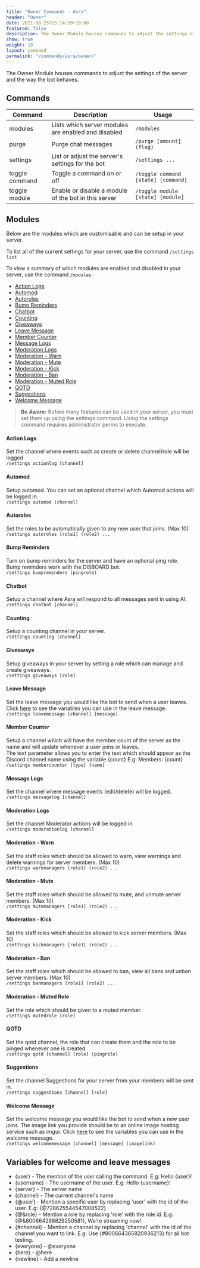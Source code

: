 ```yaml
---
title: "Owner Commands - Asra"
header: "Owner"
date: 2021-08-25T15:14:39+10:00
featured: false
description: The Owner Module houses commands to adjust the settings of the server and the way the bot behaves.
show: true
weight: 10
layout: command
permalink: "/commands/asra/owner/"
---
```


The Owner Module houses commands to adjust the settings of the server and the way the bot behaves.


## Commands

| Command              | Description                                                   | Usage                                  |
| -------------------- | ------------------------------------------------------------- | -------------------------------------- |
| modules              | Lists which server modules are enabled and disabled           | `/modules`                             |
| purge                | Purge chat messages                                           | `/purge [amount] (flag)`               |
| settings             | List or adjust the server's settings for the bot              | `/settings ...`                        |
| toggle command       | Toggle a command on or off                                    | `/toggle command [state] [command]`    |
| toggle module        | Enable or disable a module of the bot in this server          | `/toggle module [state] [module]`      |

## Modules

Below are the modules which are customisable and can be setup in your server.

To list all of the current settings for your server, use the command `/settings list`

To view a summary of which modules are enabled and disabled in your server, use the command `/modules`

- [Action Logs](https://asrabot.github.io/commands/asra/owner/#action-logs)
- [Automod](https://asrabot.github.io/commands/asra/owner/#automod)
- [Autoroles](https://asrabot.github.io/commands/asra/owner/#autoroles)
- [Bump Reminders](https://asrabot.github.io/commands/asra/owner/#bump-reminders)
- [Chatbot](https://asrabot.github.io/commands/asra/owner/#chatbot)
- [Counting](https://asrabot.github.io/commands/asra/owner/#counting)
- [Giveaways](https://asrabot.github.io/commands/asra/owner/#giveaways)
- [Leave Message](https://asrabot.github.io/commands/asra/owner/#leave-message)
- [Member Counter](https://asrabot.github.io/commands/asra/owner/#member-counter)
- [Message Logs](https://asrabot.github.io/commands/asra/owner/#message-logs)
- [Moderation Logs](https://asrabot.github.io/commands/asra/owner/#moderation-logs)
- [Moderation - Warn](https://asrabot.github.io/commands/asra/owner/#moderation---warn)
- [Moderation - Mute](https://asrabot.github.io/commands/asra/owner/#moderation---mute)
- [Moderation - Kick](https://asrabot.github.io/commands/asra/owner/#moderation---kick)
- [Moderation - Ban](https://asrabot.github.io/commands/asra/owner/#moderation---ban)
- [Moderation - Muted Role](https://asrabot.github.io/commands/asra/owner/#moderation---muted-role)
- [QOTD](https://asrabot.github.io/commands/asra/owner/#qotd)
- [Suggestions](https://asrabot.github.io/commands/asra/owner/#suggestions)
- [Welcome Message](https://asrabot.github.io/commands/asra/owner/#welcome-message)

> **Be Aware:** Before many features can be used in your server, you must set them up using the settings command. Using the settings command requires administrator perms to execute.

#### Action Logs<br/>
Set the channel where events such as create or delete channel/role will be logged.<br/>
`/settings actionlog [channel]`

#### Automod<br/>
Setup automod. You can set an optional channel which Automod actions will be logged in.<br/>
`/settings automod (channel)`

#### Autoroles<br/>
Set the roles to be automatically given to any new user that joins. (Max 10)<br/>
`/settings autoroles [role1] (role2) ...`

#### Bump Reminders<br/>
Turn on bump reminders for the server and have an optional ping role. Bump reminders work with the DISBOARD bot.<br/>
`/settings bumpreminders (pingrole)`

#### Chatbot<br/>
Setup a channel where Asra will respond to all messages sent in using AI.<br/>
`/settings chatbot [channel]`

#### Counting<br/>
Setup a counting channel in your server.<br/>
`/settings counting [channel]`

#### Giveaways<br/>
Setup giveaways in your server by setting a role which can manage and create giveaways.<br/>
`/settings giveaways [role]`

#### Leave Message<br/>
Set the leave message you would like the bot to send when a user leaves. Click [here](https://asrabot.github.io/commands/asra/owner/#variables-for-welcome-and-leave-messages) to see the variables you can use in the leave message.<br/>
`/settings leavemessage [channel] [message]`

#### Member Counter<br/>
Setup a channel which will have the member count of the server as the name and will update whenever a user joins or leaves.<br/>
The text parameter allows you to enter the text which should appear as the Discord channel name using the variable {count} E.g: Members: {count}
`/settings membercounter [type] [name]`

#### Message Logs<br/>
Set the channel where message events (edit/delete) will be logged.<br/>
`/settings messagelog [channel]`

#### Moderation Logs<br/>
Set the channel Moderator actions will be logged in.<br/>
`/settings moderationlog [channel]`

#### Moderation - Warn<br/>
Set the staff roles which should be allowed to warn, view warnings and delete warnings for server members. (Max 10)<br/>
`/settings warnmanagers [role1] (role2) ...`

#### Moderation - Mute<br/>
Set the staff roles which should be allowed to mute, and unmute server members. (Max 10)<br/>
`/settings mutemanagers [role1] (role2) ...`

#### Moderation - Kick<br/>
Set the staff roles which should be allowed to kick server members. (Max 10)<br/>
`/settings kickmanagers [role1] (role2) ...`

#### Moderation - Ban<br/>
Set the staff roles which should be allowed to ban, view all bans and unban server members. (Max 10)<br/>
`/settings banmanagers [role1] (role2) ...`

#### Moderation - Muted Role<br/>
Set the role which should be given to a muted member.<br/>
`/settings mutedrole [role]`

#### QOTD<br/>
Set the qotd channel, the role that can create them and the role to be pinged whenever one is created.<br/>
`/settings qotd [channel] [role] (pingrole)`

#### Suggestions<br/>
Set the channel Suggestions for your server from your members will be sent in.<br/>
`/settings suggestions [channel] [role]`

#### Welcome Message<br/>
Set the welcome message you would like the bot to send when a new user joins. The image link you provide should be to an online image hosting service such as imgur. Click [here](https://asrabot.github.io/commands/asra/owner/#variables-for-welcome-and-leave-messages) to see the variables you can use in the welcome message.<br/>
`/settings welcomemessage [channel] [message] (imagelink)`


## Variables for welcome and leave messages

- {user} - The mention of the user calling the command. E.g: Hello {user}!
- {username} - The username of the user. E.g: Hello {username}!
- {server} - The server name
- {channel} - The current channel's name
- {@user} - Mention a specific user by replacing 'user' with the id of the user. E.g: {@728625544547008522}
- {@&role} - Mention a role by replacing 'role' with the role id. E.g: {@&800664298829250581}, We're streaming now!
- {#channel} - Mention a channel by replacing 'channel' with the id of the channel you want to link. E.g: Use {#800664365820936213} for all bot testing.
- {everyone} - @everyone
- {here} - @here
- {newline} - Add a newline



